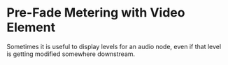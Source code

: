 # Pre-Fade Metering with Video Element

Sometimes it is useful to display levels for an audio node, even if that level is getting modified somewhere downstream.
